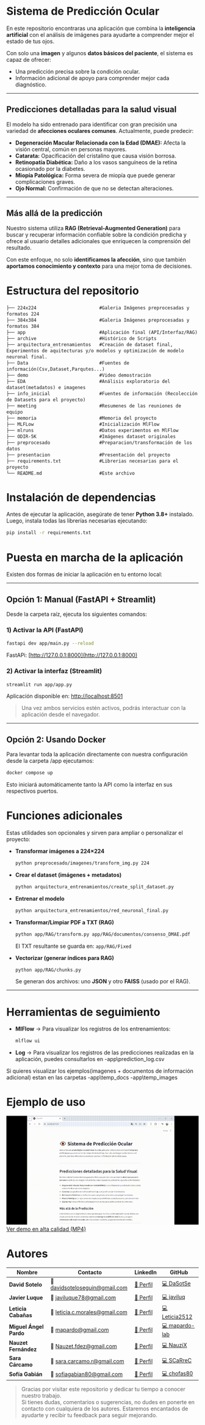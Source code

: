 # Sistema de Predicción Ocular  
En este repositorio encontraras una aplicación que combina la **inteligencia artificial** con el análisis de imágenes para ayudarte a comprender mejor el estado de tus ojos.  

Con solo una **imagen** y algunos **datos básicos del paciente**, el sistema es capaz de ofrecer:  
- Una predicción precisa sobre la condición ocular.  
- Información adicional de apoyo para comprender mejor cada diagnóstico.  

---

## Predicciones detalladas para la salud visual  

El modelo ha sido entrenado para identificar con gran precisión una variedad de **afecciones oculares comunes**. Actualmente, puede predecir:  

- **Degeneración Macular Relacionada con la Edad (DMAE):** Afecta la visión central, común en personas mayores.  
- **Catarata:** Opacificación del cristalino que causa visión borrosa.  
- **Retinopatía Diabética:** Daño a los vasos sanguíneos de la retina ocasionado por la diabetes.  
- **Miopía Patológica:** Forma severa de miopía que puede generar complicaciones graves.  
- **Ojo Normal:** Confirmación de que no se detectan alteraciones.  

---

## Más allá de la predicción  
 Nuestro sistema utiliza **RAG (Retrieval-Augmented Generation)** para buscar y recuperar información confiable sobre la condición predicha y ofrece al usuario detalles adicionales que enriquecen la comprensión del resultado.  

Con este enfoque, no solo **identificamos la afección**, sino que también **aportamos conocimiento y contexto** para una mejor toma de decisiones.  


# Estructura del repositorio
```
├── 224x224                       #Galeria Imágenes preprocesadas y formatos 224
├── 384x384                       #Galeria Imágenes preprocesadas y formatos 384
├── app                           #Aplicación final (API/Interfaz/RAG) 
├── archive                       #Histórico de Scripts
├── arquitectura_entrenamientos   #Creación de dataset final, Experimentos de aquitecturas y/o modelos y optimización de modelo neuronal final.
├── Data                          #Fuentes de información(Csv,Dataset,Parqutes...)
├── demo                          #Video demostración
├── EDA                           #Análisis exploratorio del dataset(metadatos) e imagenes 
├── info_inicial                  #Fuentes de información (Recolección de Datasets para el proyecto)
├── meeting                       #Resumenes de las reuniones de equipo
├── memoria                       #Memoria del proyecto
├── MLFLow                        #Inicialización MlFlow
├── mlruns                        #Datos experimentos en MlFlow
├── ODIR-5K                       #Imágenes dataset originales
├── preprocesado                  #Preparacion/transformación de los datos
├── presentacion                  #Presentación del proyecto
├── requirements.txt              #Librerias necesarias para el proyecto
└── README.md                     #Este archivo
```
# Instalación de dependencias

Antes de ejecutar la aplicación, asegúrate de tener **Python 3.8+** instalado.  
Luego, instala todas las librerías necesarias ejecutando:

```bash
pip install -r requirements.txt
```

# Puesta en marcha de la aplicación

Existen dos formas de iniciar la aplicación en tu entorno local:

---

##  Opción 1: Manual (FastAPI + Streamlit)

Desde la carpeta raíz, ejecuta los siguientes comandos:

### 1) Activar la API (FastAPI)
```bash
fastapi dev app/main.py --reload
```
FastAPi: [http://127.0.0.1:8000](http://127.0.0.1:8000)

### 2) Activar la interfaz (Streamlit)
```bash
streamlit run app/app.py
```
Aplicación disponible en: [http://localhost:8501](http://localhost:8501)

>  Una vez ambos servicios estén activos, podrás interactuar con la aplicación desde el navegador.

---

##  Opción 2: Usando Docker

Para levantar toda la aplicación directamente con nuestra configuración desde la carpeta /app ejecutamos:

```bash
docker compose up
```

Esto iniciará automáticamente tanto la API como la interfaz en sus respectivos puertos.


# Funciones adicionales

Estas utilidades son opcionales y sirven para ampliar o personalizar el proyecto:

- **Transformar imágenes a 224×224**  
  ```bash
  python preprocesado/imagenes/transform_img.py 224
  ```

- **Crear el dataset (imágenes + metadatos)**  
  ```bash
  python arquitectura_entrenamientos/create_split_dataset.py
  ```

- **Entrenar el modelo**  
  ```bash
  python arquitectura_entrenamientos/red_neuronal_final.py
  ```

- **Transformar/Limpiar PDF a TXT (RAG)**  
  ```bash
  python app/RAG/transform.py app/RAG/documentos/consenso_DMAE.pdf
  ```
  El TXT resultante se guarda en: `app/RAG/Fixed`

- **Vectorizar (generar índices para RAG)**  
  ```bash
  python app/RAG/chunks.py
  ```
  Se generan dos archivos: uno **JSON** y otro **FAISS** (usado por el RAG).

---

# Herramientas de seguimiento

- **MlFlow** → Para visualizar los registros de los entrenamientos:  
  ```bash
  mlflow ui
  ```
- **Log** → Para visualizar los registros de las predicciones realizadas en la aplicación, puedes consultarlos en  -app\prediction_log.csv 

Si quieres visualizar los ejemplos(imagenes + documentos de información adicional) estan en las carpetas -app\temp_docs    -app\temp_images

# Ejemplo de uso

![Demo de la aplicación](demo/demofinal.gif)
[Ver demo en alta calidad (MP4)](demo/demofinal.mp4)

# Autores

| Nombre            | Contacto | LinkedIn | GitHub |
|-------------------|----------|----------|--------|
| **David Sotelo**         | 📧 [davidsoteloseguin@gmail.com](mailto:davidsoteloseguin@gmail.com) | [🔗 Perfil](https://www.linkedin.com/in/david-sotelo-seguin/) | [💻 DaSotSe](https://github.com/DaSotSe) |
| **Javier Luque**        | 📧 [javiluque78@gmail.com](mailto:javiluque78@gmail.com) | [🔗 Perfil](https://www.linkedin.com/in/javier-luque-escobosa-56a911166/) | [💻 javiluq](https://github.com/javiluq) |
| **Leticia Cabañas**       | 📧 [leticia.c.morales@gmail.com](mailto:leticia.c.morales@gmail.com) | [🔗 Perfil](https://www.linkedin.com/in/leticiacaba%C3%B1asmorales/) | [💻 Leticia2512](https://github.com/Leticia2512) |
| **Miguel Ángel Pardo**  | 📧 [mapardo@gmail.com](mailto:mapardo@gmail.com) | [🔗 Perfil](https://www.linkedin.com/in/mapardocea/) | [💻 mapardo-lab](https://github.com/mapardo-lab) |
| **Nauzet Fernández** | 📧 [Nauzet.fdez@gmail.com](mailto:Nauzet.fdez@gmail.com) | [🔗 Perfil](https://www.linkedin.com/in/nauzet-fernandez-lorenzo/) | [💻 NauziX](https://github.com/NauziX) |
| **Sara Cárcamo**          | 📧 [sara.carcamo.r@gmail.com](mailto:sara.carcamo.r@gmail.com) | [🔗 Perfil](https://www.linkedin.com/in/saracarcamo/) | [💻 SCaRreC](https://github.com/SCaRreC) |
| **Sofía Gabián**         | 📧 [sofiagabian80@gmail.com](mailto:sofiagabian80@gmail.com) | [🔗 Perfil](https://www.linkedin.com/in/sof%C3%ADa-gabi%C3%A1n-dom%C3%ADnguez/) | [💻 chofas80](https://github.com/chofas80) |



>Gracias por visitar este repositorio y dedicar tu tiempo a conocer nuestro trabajo.  
Si tienes dudas, comentarios o sugerencias, no dudes en ponerte en contacto con cualquiera de los autores. Estaremos encantados de ayudarte y recibir tu feedback para seguir mejorando. 
